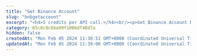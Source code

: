 ```yaml
---
title: "Get Binance Account"
slug: "bnbgetaccount"
excerpt: "<h4>5 credits per API call.</h4><br/><p>Get Binance Account Detail by address.</p>"
category: 65c0c8c6ba99f1006df40d7a
hidden: false
createdAt: "Mon Feb 05 2024 11:38:51 GMT+0000 (Coordinated Universal Time)"
updatedAt: "Mon Feb 05 2024 11:39:00 GMT+0000 (Coordinated Universal Time)"
---
```

